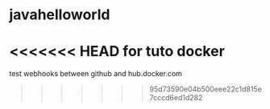 # javahelloworld
<<<<<<< HEAD
for tuto docker
=======
test webhooks between github and hub.docker.com
>>>>>>> 95d73590e04b500eee22c1d815e7cccd6ed1d282
